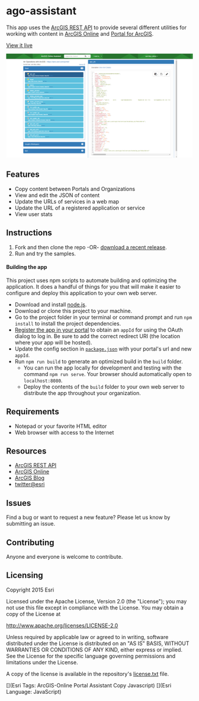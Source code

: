# ago-assistant

This app uses the [ArcGIS REST API](http://www.arcgis.com/apidocs/rest/) to provide several different utilities for working with content in [ArcGIS Online](http://www.arcgis.com/home/) and [Portal for ArcGIS](http://www.esri.com/software/arcgis/portal-for-arcgis).

[View it live](https://ago-assistant.esri.com)

![App](ago-assistant.png)

## Features
* Copy content between Portals and Organizations
* View and edit the JSON of content
* Update the URLs of services in a web map
* Update the URL of a registered application or service
* View user stats

## Instructions

1. Fork and then clone the repo -OR- [download a recent release](https://github.com/Esri/ago-assistant/releases).
2. Run and try the samples.

#### Building the app
This project uses npm scripts to automate building and optimizing the application. It does a handful of things for you that will make it easier to configure and deploy this application to your own web server.

  * Download and install [node.js](http://nodejs.org/).
  * Download or clone this project to your machine.
  * Go to the project folder in your terminal or command prompt and run `npm install` to install the project dependencies.
  * [Register the app in your portal](http://server.arcgis.com/en/server/latest/administer/linux/add-items.htm#ESRI_SECTION1_0D1B620254F745AE84F394289F8AF44B) to obtain an `appId` for using the OAuth dialog to log in. Be sure to add the correct redirect URI (the location where your app will be hosted).
  * Update the config section in [`package.json`](package.json) with your portal's url and new `appId`.
  * Run `npm run build` to generate an optimized build in the `build` folder.
    * You can run the app locally for development and testing with the command `npm run serve`. Your browser should automatically open to `localhost:8080`. 
    * Deploy the contents of the `build` folder to your own web server to distribute the app throughout your organization.

## Requirements

* Notepad or your favorite HTML editor
* Web browser with access to the Internet

## Resources

* [ArcGIS REST API](http://www.arcgis.com/apidocs/rest/)
* [ArcGIS Online](http://www.arcgis.com/home/)
* [ArcGIS Blog](http://blogs.esri.com/esri/arcgis/)
* [twitter@esri](http://twitter.com/esri)

## Issues

Find a bug or want to request a new feature?  Please let us know by submitting an issue.

## Contributing

Anyone and everyone is welcome to contribute.

## Licensing
Copyright 2015 Esri

Licensed under the Apache License, Version 2.0 (the "License");
you may not use this file except in compliance with the License.
You may obtain a copy of the License at

   http://www.apache.org/licenses/LICENSE-2.0

Unless required by applicable law or agreed to in writing, software
distributed under the License is distributed on an "AS IS" BASIS,
WITHOUT WARRANTIES OR CONDITIONS OF ANY KIND, either express or implied.
See the License for the specific language governing permissions and
limitations under the License.

A copy of the license is available in the repository's [license.txt](license.txt) file.

[](Esri Tags: ArcGIS-Online Portal Assistant Copy Javascript)
[](Esri Language: JavaScript)
